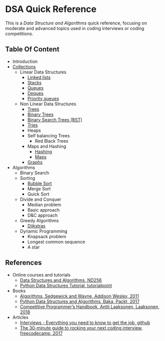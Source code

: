# DSA Quick Reference

This is a _Data Structure and Algorithms_ quick reference, focusing on moderate and advanced topics used in coding interviews or coding competitions.

## Table Of Content

- Introduction
- [Collections](docs/collections.md)
  - Linear Data Structures
    - [Linked lists](docs/linked_lists.md)
    - [Stacks](docs/stacks.md)
    - [Queues](docs/queues.md)
    - [Deques](docs/deques.md)
    - [Priority queues](docs/priority_queues.md)
  - Non Linear Data Structures
    - [Trees](docs/trees.md)
    - [Binary Trees](docs/bst.md)
    - [Binary Search Trees (BST)](docs/bst.md)
    - [Tries](docs/tries.md)
    - Heaps
    - Self balancing Trees
      - Red Black Trees
    - Maps and Hashing
      - [Hashing](docs/hashing.md)
      - [Maps](docs/maps.md)
    - [Graphs](docs/graphs.md)
- Algorithms
  - Binary Search
  - Sorting
    - [Bubble Sort](docs/bubble_sort.md)
    - Merge Sort
    - Quick Sort
  - Divide and Conquer
    - Median problem
    - Basic approach
    - D&C approach
  - Greedy Algorithms
    - [Dijkstras](docs/dijkstras_algorithm.md)
  - Dynamic Programming
    - Knapsack problem
    - Longest common sequence
    - A star

## References

- Online courses and tutorials
  - [Data Structures and Algorithms, ND256](https://www.udacity.com/course/data-structures-and-algorithms-nanodegree--nd256)
  - [Python Data Structures Tutorial, tutorialpoint](https://www.tutorialspoint.com/python_data_structure/python_data_structure_introduction.htm)
- Books
  - [Algorithms, Sedgewick and Wayne, Addison Wesley, 2011](https://www.amazon.com/Algorithms-4th-Robert-Sedgewick/dp/032157351X)
  - [Python Data Structures and Algorithms, Baka, Packt, 2017](https://www.packtpub.com/product/python-data-structures-and-algorithms/9781786467355)
  - [Competitive Programmer’s Handbook, Antti Laaksonen, Laaksonen, 2018](https://cses.fi/book.pdf)
- Articles
  - [Interviews - Everything you need to know to get the job, github](https://github.com/kdn251/interviews)
  - [The 30-minute guide to rocking your next coding interview, freecodecamp, 2017](https://www.freecodecamp.org/news/coding-interviews-for-dummies-5e048933b82b/)

